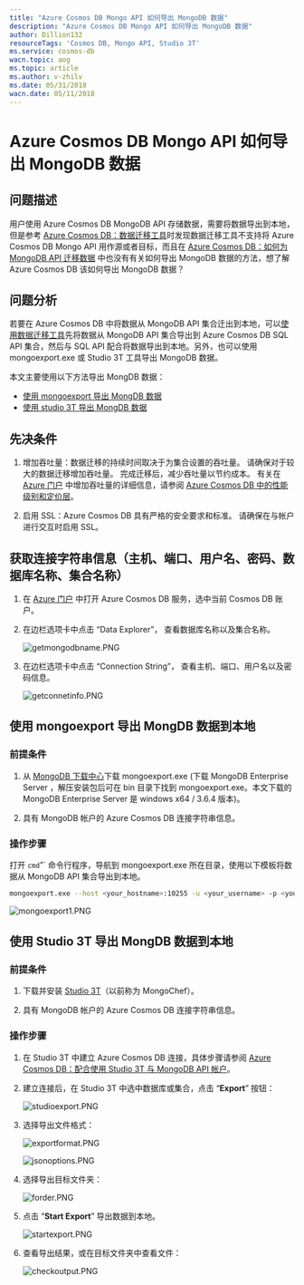 ```yaml
---
title: "Azure Cosmos DB Mongo API 如何导出 MongoDB 数据"
description: "Azure Cosmos DB Mongo API 如何导出 MongoDB 数据"
author: Dillion132
resourceTags: 'Cosmos DB, Mongo API, Studio 3T'
ms.service: cosmos-db
wacn.topic: aog
ms.topic: article
ms.author: v-zhilv
ms.date: 05/31/2018
wacn.date: 05/11/2018
---
```


# Azure Cosmos DB Mongo API 如何导出 MongoDB 数据

## 问题描述

用户使用 Azure Cosmos DB MongoDB API 存储数据，需要将数据导出到本地，但是参考 [Azure Cosmos DB：数据迁移工具](https://docs.azure.cn/cosmos-db/import-data)时发现数据迁移工具不支持将 Azure Cosmos DB Mongo API 用作源或者目标，而且在 [Azure Cosmos DB：如何为 MongoDB API 迁移数据](https://docs.azure.cn/cosmos-db/mongodb-migrate) 中也没有有关如何导出 MongoDB 数据的方法，想了解 Azure Cosmos DB 该如何导出 MongoDB 数据？

## 问题分析

若要在 Azure Cosmos DB 中将数据从 MongoDB API 集合迁出到本地，可以[使用数据迁移工具](https://docs.azure.cn/cosmos-db/import-data)先将数据从 MongoDB API 集合导出到 Azure Cosmos DB SQL API 集合，然后与 SQL API 配合将数据导出到本地。另外，也可以使用 mongoexport.exe 或 Studio 3T 工具导出 MongoDB 数据。

本文主要使用以下方法导出 MongDB 数据：

- [使用 mongoexport 导出 MongDB 数据](#mongoexport)
- [使用 studio 3T 导出 MongDB 数据](#studio3t_export)

## 先决条件

1. 增加吞吐量：数据迁移的持续时间取决于为集合设置的吞吐量。 请确保对于较大的数据迁移增加吞吐量。 完成迁移后，减少吞吐量以节约成本。 有关在 [Azure 门户](https://portal.azure.cn) 中增加吞吐量的详细信息，请参阅 [Azure Cosmos DB 中的性能级别和定价层](https://docs.azure.cn/cosmos-db/performance-levels)。

2. 启用 SSL：Azure Cosmos DB 具有严格的安全要求和标准。 请确保在与帐户进行交互时启用 SSL。

## 获取连接字符串信息（主机、端口、用户名、密码、数据库名称、集合名称）

1. 在 [Azure 门户](https://portal.azure.cn) 中打开 Azure Cosmos DB 服务，选中当前 Cosmos DB 账户。

2. 在边栏选项卡中点击 “Data Explorer”， 查看数据库名称以及集合名称。

    ![getmongodbname.PNG](media/aog-cosmos-db-how-to-export-mongodb-collection/getmongodbname.PNG)

3. 在边栏选项卡中点击 “Connection String”， 查看主机、端口、用户名以及密码信息。

    ![getconnetinfo.PNG](media/aog-cosmos-db-how-to-export-mongodb-collection/getconnetinfo.PNG)

## <a id="mongoexport" ></a>使用 mongoexport 导出 MongDB 数据到本地

### 前提条件

1. 从 [MongoDB 下载中心](https://www.mongodb.com/download-center#enterprise)下载 mongoexport.exe (下载 MongoDB Enterprise Server ，解压安装包后可在 bin 目录下找到 mongoexport.exe。本文下载的 MongoDB Enterprise Server 是 windows x64 / 3.6.4 版本)。

2. 具有 MongoDB 帐户的 Azure Cosmos DB 连接字符串信息。

### 操作步骤

打开 `cmd`”` 命令行程序，导航到 mongoexport.exe 所在目录，使用以下模板将数据从 MongoDB API 集合导出到本地。

```bash
mongoexport.exe --host <your_hostname>:10255 -u <your_username> -p <your_password> --db <your_database> --collection <your_collection> --ssl --sslAllowInvalidCertificates --type json --out D:\sampleouput.json
```

![mongoexport1.PNG](media/aog-cosmos-db-how-to-export-mongodb-collection/mongoexport1.PNG)

## <a id="studio3t_export"></a>使用 Studio 3T 导出 MongDB 数据到本地

### 前提条件

1. 下载并安装 [Studio 3T](https://studio3t.com/)（以前称为 MongoChef）。

2. 具有 MongoDB 帐户的 Azure Cosmos DB 连接字符串信息。

### 操作步骤

1. 在 Studio 3T 中建立 Azure Cosmos DB 连接，具体步骤请参阅 [Azure Cosmos DB：配合使用 Studio 3T 与 MongoDB API 帐户](https://docs.azure.cn/cosmos-db/mongodb-mongochef)。

2. 建立连接后，在 Studio 3T 中选中数据库或集合，点击 “**Export**” 按钮：

    ![studioexport.PNG](media/aog-cosmos-db-how-to-export-mongodb-collection/studioexport.PNG)

3. 选择导出文件格式：

    ![exportformat.PNG](media/aog-cosmos-db-how-to-export-mongodb-collection/exportformat.PNG)

    ![jsonoptions.PNG](media/aog-cosmos-db-how-to-export-mongodb-collection/jsonoptions.PNG)

4. 选择导出目标文件夹：

    ![forder.PNG](media/aog-cosmos-db-how-to-export-mongodb-collection/forder.PNG)

5. 点击 “**Start Export**” 导出数据到本地。

    ![startexport.PNG](media/aog-cosmos-db-how-to-export-mongodb-collection/startexport.PNG)

6. 查看导出结果，或在目标文件夹中查看文件：

    ![checkoutput.PNG](media/aog-cosmos-db-how-to-export-mongodb-collection/checkoutput.PNG)